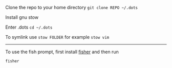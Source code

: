 Clone the repo to your home directory ```git clone REPO ~/.dots```

Install gnu stow

Enter .dots ```cd ~/.dots```

To symlink use ```stow FOLDER``` for example ```stow vim```

---

To use the fish prompt, first install [fisher](https://github.com/jorgebucaran/fisher) and then run
```
fisher
```
